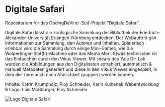 # Digitale Safari
Repositorium für das CodingDaVinci-Süd-Projekt "Digitale Safari".

Digitale Safari lässt die zoologische Sammlung der Bibliothek der Friedrich-Alexander-Universität Erlangen-Nürnberg entdecken. Der Webauftritt gibt Informationen zur Sammlung, den Autoren und Inhalten. Spielerisch erlebbar wird die Sammlung durch einige Mini-Games, wie die Wolpertinger-Slot(h)-Machine oder das Memo Mori. Etwas technischer ist das Eintauchen durch den Vikus Viewer. Mit shears des Yale DH Lab wurden die Abbildungen aus den Digitalisaten extrahiert, automatisch & manuell Metadaten generiert und diese in den Vikus Viewer eingespielt, in dem die Tiere auch nach Ähnlichkeit gruppiert werden können.

Inhalte: Katrin Krumpholz, Ploy Schneider, Karin Kulhanek
Webentwicklung & Logo: Luis Moßburger, Ploy Schneider

![Logo Digitale Safari](https://digitale-safari.com/src/img/twitterCard.png)
